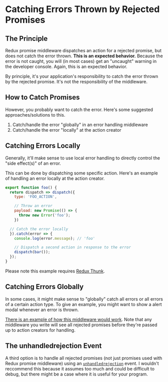 # Catching Errors Thrown by Rejected Promises

## The Principle

Redux promise middleware dispatches an action for a rejected promise, but does not catch the error thrown. **This is an expected behavior.** Because the error is not caught, you will (in most cases) get an "uncaught" warning in the developer console. Again, this is an expected behavior.

By principle, it's your application's responsibility to catch the error thrown by the rejected promise. It's not the responsibility of the middleware.

## How to Catch Promises

However, you probably want to catch the error. Here's some suggested approaches/solutions to this.

1. Catch/handle the error "globally" in an error handling middleware
2. Catch/handle the error "locally" at the action creator

## Catching Errors Locally

Generally, it'll make sense to use local error handling to directly control the "side effect(s)" of an error.

This can be done by dispatching some specific action. Here's an example of handling an error locally at the action creator.

```js
export function foo() {
  return dispatch => dispatch({
    type: 'FOO_ACTION',

    // Throw an error
    payload: new Promise(() => {
      throw new Error('foo');
    })

  // Catch the error locally
  }).catch(error => {
    console.log(error.message); // 'foo'

    // Dispatch a second action in response to the error
    dispatch(bar());
  });
}
```

Please note this example requires [Redux Thunk](https://github.com/gaearon/redux-thunk).

## Catching Errors Globally

In some cases, it might make sense to "globally" catch all errors or all errors of a certain action type. To give an example, you might want to show a alert modal whenever an error is thrown.

[There is an example of how this middleware would work](https://github.com/pburtchaell/redux-promise-middleware/tree/master/examples/catching-errors-with-middleware/middleware.js). Note that any middleware you write will see all rejected promises before they're passed up to action creators for handling.

## The unhandledrejection Event

A third option is to handle all rejected promises (not just promises used with Redux promise middleware) using an [`unhandledrejection`](https://developer.mozilla.org/en-US/docs/Web/Events/unhandledrejection) event. I wouldn't reccommend this because it assumes too much and could be difficult to debug, but there might be a case where it is useful for your program.
